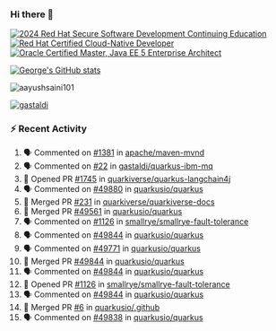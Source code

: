 ### Hi there 👋

<!--START_SECTION:badges-->
[![2024 Red Hat Secure Software Development Continuing Education](https://images.credly.com/size/110x110/images/36a76b78-c5bf-45cf-ac2c-48c3825260c7/blob)](http://www.credly.com/badges/c86e9a17-d2c3-4554-b890-7d0521710eb6 "2024 Red Hat Secure Software Development Continuing Education")
[![Red Hat Certified Cloud-Native Developer](https://images.credly.com/size/110x110/images/12ef4e4e-3d8d-4caf-9ab1-858c5bcb9619/image.png)](http://www.credly.com/badges/b6402e31-0894-48e6-b488-e2e551dcc809 "Red Hat Certified Cloud-Native Developer")
[![Oracle Certified Master, Java EE 5 Enterprise Architect](https://images.credly.com/size/110x110/images/1fa3549c-674c-4779-b3d6-d7d64eac2c23/Oracle-Certification-badge_OC-Master.png)](http://www.credly.com/badges/2565574e-b81d-410e-ab7d-24666ddcbe00 "Oracle Certified Master, Java EE 5 Enterprise Architect")
<!--END_SECTION:badges-->

[![George's GitHub stats](https://github-readme-stats.vercel.app/api?username=gastaldi&show=reviews,prs_merged&hide=contribs,prs&theme=transparent&show_icons=true)](https://github.com/anuraghazra/github-readme-stats)

<p align="left"> <img src="https://komarev.com/ghpvc/?username=gastaldi&label=Profile%20views&color=0e75b6&style=for-the-badge" alt="aayushsaini101" /> </p>

<p align="left"> <a href="https://github.com/ryo-ma/github-profile-trophy"><img src="https://github-profile-trophy.vercel.app/?username=gastaldi" alt="gastaldi" /></a> </p>

### :zap: Recent Activity

<!--START_SECTION:activity-->
1. 🗣 Commented on [#1381](https://github.com/apache/maven-mvnd/pull/1381#issuecomment-3259906189) in [apache/maven-mvnd](https://github.com/apache/maven-mvnd)
2. 🗣 Commented on [#22](https://github.com/gastaldi/quarkus-ibm-mq/issues/22#issuecomment-3256130027) in [gastaldi/quarkus-ibm-mq](https://github.com/gastaldi/quarkus-ibm-mq)
3. 💪 Opened PR [#1745](https://github.com/quarkiverse/quarkus-langchain4j/pull/1745) in [quarkiverse/quarkus-langchain4j](https://github.com/quarkiverse/quarkus-langchain4j)
4. 🗣 Commented on [#49880](https://github.com/quarkusio/quarkus/pull/49880#issuecomment-3254023414) in [quarkusio/quarkus](https://github.com/quarkusio/quarkus)
5. 🎉 Merged PR [#231](https://github.com/quarkiverse/quarkiverse-docs/pull/231) in [quarkiverse/quarkiverse-docs](https://github.com/quarkiverse/quarkiverse-docs)
6. 🎉 Merged PR [#49561](https://github.com/quarkusio/quarkus/pull/49561) in [quarkusio/quarkus](https://github.com/quarkusio/quarkus)
7. 🗣 Commented on [#1126](https://github.com/smallrye/smallrye-fault-tolerance/pull/1126#issuecomment-3250078339) in [smallrye/smallrye-fault-tolerance](https://github.com/smallrye/smallrye-fault-tolerance)
8. 🗣 Commented on [#49844](https://github.com/quarkusio/quarkus/pull/49844#issuecomment-3249518776) in [quarkusio/quarkus](https://github.com/quarkusio/quarkus)
9. 🗣 Commented on [#49771](https://github.com/quarkusio/quarkus/pull/49771#issuecomment-3249469142) in [quarkusio/quarkus](https://github.com/quarkusio/quarkus)
10. 🎉 Merged PR [#49844](https://github.com/quarkusio/quarkus/pull/49844) in [quarkusio/quarkus](https://github.com/quarkusio/quarkus)
11. 🗣 Commented on [#49844](https://github.com/quarkusio/quarkus/pull/49844#issuecomment-3249430655) in [quarkusio/quarkus](https://github.com/quarkusio/quarkus)
12. 💪 Opened PR [#1126](https://github.com/smallrye/smallrye-fault-tolerance/pull/1126) in [smallrye/smallrye-fault-tolerance](https://github.com/smallrye/smallrye-fault-tolerance)
13. 🗣 Commented on [#49844](https://github.com/quarkusio/quarkus/pull/49844#issuecomment-3249392805) in [quarkusio/quarkus](https://github.com/quarkusio/quarkus)
14. 🎉 Merged PR [#6](https://github.com/quarkusio/.github/pull/6) in [quarkusio/.github](https://github.com/quarkusio/.github)
15. 🗣 Commented on [#49838](https://github.com/quarkusio/quarkus/issues/49838#issuecomment-3246132686) in [quarkusio/quarkus](https://github.com/quarkusio/quarkus)
<!--END_SECTION:activity-->
